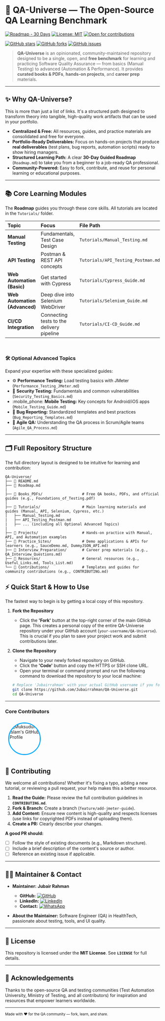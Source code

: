 # 🚀 QA-Universe — The Open-Source QA Learning Benchmark

[![Roadmap - 30 Days](https://img.shields.io/badge/Roadmap-30%20Days-blue?style=for-the-badge&logo=readthedocs)](Roadmap.md)
[![License: MIT](https://img.shields.io/badge/License-MIT-yellow?style=for-the-badge)](LICENSE)
[![Open for contributions](https://img.shields.io/badge/Contributions-Welcome-brightgreen?style=for-the-badge)](CONTRIBUTING.md)

[![GitHub stars](https://img.shields.io/github/stars/Jubairrahman/QA-Universe?style=for-the-badge&logo=github)](https://github.com/Jubairrahman/QA-Universe/stargazers)
[![GitHub forks](https://img.shields.io/github/forks/Jubairrahman/QA-Universe?style=for-the-badge)](https://github.com/Jubairrahman/QA-Universe/network/members)
[![GitHub issues](https://img.shields.io/github/issues/Jubairrahman/QA-Universe?style=for-the-badge)](https://github.com/Jubairrahman/QA-Universe/issues)

> **QA-Universe** is an opinionated, community-maintained repository designed to be a single, open, and **free benchmark** for learning and practicing Software Quality Assurance — from basics (Manual Testing) to advanced (Automation & Performance). It provides **curated books & PDFs**, **hands-on projects**, and **career prep** materials.

---

## ✨ Why QA-Universe?

This is more than just a list of links. It's a structured path designed to transform theory into tangible, high-quality work artifacts that can be used in your portfolio.

- **Centralized & Free:** All resources, guides, and practice materials are consolidated and free for everyone.
- **Portfolio-Ready Deliverables:** Focus on hands-on projects that produce **real deliverables** (test plans, bug reports, automation scripts) ready to show hiring managers.
- **Structured Learning Path:** A clear **30-Day Guided Roadmap** (`Roadmap.md`) to take you from a beginner to a job-ready QA professional.
- **Community-Powered:** Easy to fork, contribute, and reuse for personal learning or educational purposes.

---

## 📚 Core Learning Modules

The **Roadmap** guides you through these core skills. All tutorials are located in the `Tutorials/` folder.

| Topic                         | Focus                                     | File Path                          |
| :---------------------------- | :---------------------------------------- | :--------------------------------- |
| **Manual Testing**            | Fundamentals, Test Case Design            | `Tutorials/Manual_Testing.md`      |
| **API Testing**               | Postman & REST API concepts               | `Tutorials/API_Testing_Postman.md` |
| **Web Automation (Basic)**    | Get started with Cypress                  | `Tutorials/Cypress_Guide.md`       |
| **Web Automation (Advanced)** | Deep dive into Selenium WebDriver         | `Tutorials/Selenium_Guide.md`      |
| **CI/CD Integration**         | Connecting tests to the delivery pipeline | `Tutorials/CI-CD_Guide.md`         |

<br>

### 🛠️ Optional Advanced Topics

Expand your expertise with these specialized guides:

- :gear: **Performance Testing:** Load testing basics with JMeter (`Performance_Testing_JMeter.md`)
- :closed_lock_with_key: **Security Testing:** Fundamentals and common vulnerabilities (`Security_Testing_Basics.md`)
- :mobile_phone: **Mobile Testing:** Key concepts for Android/iOS apps (`Mobile_Testing_Guide.md`)
- :lady_beetle: **Bug Reporting:** Standardized templates and best practices (`Bug_Reporting_Templates.md`)
- :repeat: **Agile QA:** Understanding the QA process in Scrum/Agile teams (`Agile_QA_Process.md`)

---

## 🗂 Full Repository Structure

The full directory layout is designed to be intuitive for learning and contribution:

```
QA-Universe/
├── 📜 README.md
├── 📅 Roadmap.md
|
├── 📖 Books_PDFs/                  # Free QA books, PDFs, and official guides (e.g., Foundations_of_Testing.pdf)
|
├── 📂 Tutorials/                   # Main learning materials and guides (Manual, API, Selenium, Cypress, etc.)
|   ├── Manual_Testing.md
|   ├── API_Testing_Postman.md
|   ├── ... (including all Optional Advanced Topics)
|
├── 📂 Projects/                    # Hands-on practice with Manual, API, and Automation examples
├── 📂 Practice_Sites/              # Demo applications & APIs for learners (e.g., SauceDemo.md, DummyJSON_API.md)
├── 📂 Interview_Preparation/       # Career prep materials (e.g., QA_Interview_Questions.md)
├── 📂 Resources/                   # General resources (e.g., Useful_Links.md, Tools_List.md)
└── 📂 Contributions/               # Templates and guides for community contributions (e.g., CONTRIBUTING.md)

```

## ⚡ Quick Start & How to Use

The fastest way to begin is by getting a local copy of this repository.

1.  **Fork the Repository**

    - Click the **'Fork'** button at the top-right corner of the main GitHub page. This creates a personal copy of the entire QA-Universe repository under your GitHub account (`your-username/QA-Universe`). This is crucial if you plan to save your project work and submit contributions later.

2.  **Clone the Repository**

    - Navigate to your newly forked repository on GitHub.
    - Click the **'Code'** button and copy the HTTPS or SSH clone URL.
    - Open your terminal or command prompt and run the following command to download the repository to your local machine:

    ```bash
    # Replace 'Jubairrahman' with your actual GitHub username if you forked it
    git clone https://github.com/Jubairrahman/QA-Universe.git
    cd QA-Universe
    ```

---

### Core Contributors

<a href="https://github.com/muksudulislam" target="_blank">
<img src="https://github.com/muksudulislam.png?size=100"
alt="Muksudul Islam's GitHub Profile"
width="100"
height="100"
style="border-radius: 50%; border: 3px solid #00aaff; margin: 10px;"
/>
</a>

<!-- Add more core contributors below this line -->

## 🤝 Contributing

We welcome all contributions! Whether it's fixing a typo, adding a new tutorial, or reviewing a pull request, your help makes this a better resource.

1.  **Read the Guide:** Please review the full contribution guidelines in **`CONTRIBUTING.md`**.
2.  **Fork & Branch:** Create a branch (`feature/add-jmeter-guide`).
3.  **Add Content:** Ensure new content is high-quality and respects licenses (use links for copyrighted PDFs instead of uploading them).
4.  **Create a PR:** Clearly describe your changes.

**A good PR should:**

- [ ] Follow the style of existing documents (e.g., Markdown structure).
- [ ] Include a brief description of the content's source or author.
- [ ] Reference an existing issue if applicable.

---

## 🧑‍💻 Maintainer & Contact

- **Maintainer:** **Jubair Rahman**

  - **GitHub:** [![GitHub](https://img.shields.io/badge/github-%23121011.svg?style=flat&logo=github&logoColor=white)](https://github.com/JubairRahman)
  - **LinkedIn:** [![LinkedIn](https://img.shields.io/badge/linkedin-%230077B5.svg?style=flat&logo=linkedin&logoColor=white)](https://www.linkedin.com/in/jubair-rahman/)
  - **Contact:** [![WhatsApp](https://img.shields.io/badge/WhatsApp-25D366?style=flat&logo=whatsapp&logoColor=white)](https://wa.me/8801645763353)

- **About the Maintainer:** Software Engineer (QA) in HealthTech, passionate about testing, tools, and UI quality.

---

## 📜 License

This repository is licensed under the **MIT License**. See **`LICENSE`** for full details.

---

## 🙏 Acknowledgements

Thanks to the open-source QA and testing communities (Test Automation University, Ministry of Testing, and all contributors) for inspiration and resources that empower learners worldwide.

---

<sub>Made with ❤️ for the QA community — fork, learn, and share.</sub>
